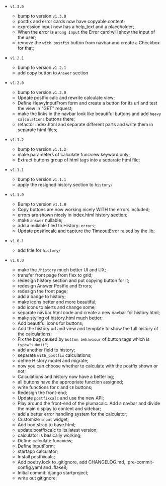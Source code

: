 - `v1.3.0`
  - bump to version `v1.3.0`
  - postfix and error cards now have copyable content;
  - expression input now has a help_text and a placeholder;
  - When the error is `Wrong Input` the Error card will show the input of the user;
  - remove the `with postfix` button from navbar and create a Checkbox for that;

- `v1.2.1`
  - bump to version `v1.2.1`
  - add copy button to `Answer` section

- `v1.2.0`
  - bump to version `v1.2.0`
  - Update postfix calc and rewrite calculate view;
  - Define HeavyInputFrom form and create a button for its url and test the view in "GET" request;
  - make the links in the navbar look like beautiful buttons and add `heavy calculations` buttons there;
  - refactor index.html and separate different parts and write them in separate html files;

- `v1.1.2`
  - bump to version `v1.1.2`
  - make parameters of calculate funcview keyword only;
  - Extract buttons group of html tags into a separate html file;

- `v1.1.1`
  - bump to version `v1.1.1`
  - apply the resigned history section to `history/`

- `v1.1.0`
  - Bump to version `v1.1.0`
  - Copy buttons are now working nicely WITH the errors included;
  - errors are shown nicely in index.html history section;
  - make `answer` nullable;
  - add a nullable filed to History: `errors`;
  - Update postfixcalc and capture the TimeoutError raised by the lib;

- `v1.0.1`
  - add title for `history/`

- `v1.0.0`
  - make the `/history` much better UI and UX;
  - transfer front page from flex to grid;
  - redesign history section and put copying button for it;
  - redesign Answer Postfix and Errors;
  - redesign the front page;
  - add a badge to history;
  - make icons better and more beautiful;
  - add icons to alerts and change some;
  - separate navbar html code and create a new navbar for history.html;
  - make styling of history.html much better;
  - Add beautiful icons for buttons;
  - Add the history url and view and template to show the full history of the calculations;
  - Fix the bug caused by `button behaviour` of button tags which is `type="submit"`;
  - add another field to history;
  - separate `with_postfix` calculations;
  - define History model and migrate;
  - now you can choose whether to calculate with the postfix shown or not;
  - Calculations and history now have a better bg;
  - all buttons have the appropriate function assigned;
  - write functions for `C` and `CE` buttons;
  - Redesign the front-end;
  - Update `postfixcalc` and use the new API;
  - Play around the front-end of the plumacalc. Add a navbar and divide the main display to content and sidebar;
  - add a better error handling system for the calculator;
  - Customize `input` widget;
  - Add bootstrap to base.html;
  - update postfixcalc to its latest version;
  - calculator is basically working;
  - Define calculate funcview;
  - Define InputForm;
  - startapp calculator;
  - Install postfixcalc;
  - Add poetry.lock to .gitignore, add CHANGELOG.md, .pre-commit-config.yaml and .flake8;
  - Initial commit: django startproject;
  - write out gitignore;
